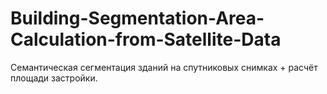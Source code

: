 # Building-Segmentation-Area-Calculation-from-Satellite-Data
Семантическая сегментация зданий на спутниковых снимках + расчёт площади застройки.
